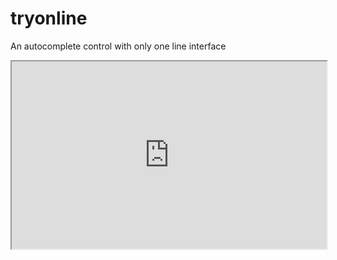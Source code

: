 tryonline
=========

An autocomplete control with only one line interface


<iframe style="height:300px;width:100%;" src="http://tryonsite.com/tryonline/"></iframe>
